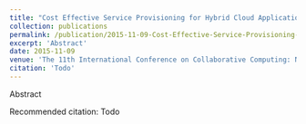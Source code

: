 ```yaml
---
title: "Cost Effective Service Provisioning for Hybrid Cloud Applications"
collection: publications
permalink: /publication/2015-11-09-Cost-Effective-Service-Provisioning-for-Hybrid-Cloud-Applications
excerpt: 'Abstract'
date: 2015-11-09
venue: 'The 11th International Conference on Collaborative Computing: Networking, Applications and Worksharing (CollaborateCom 2015)'
citation: 'Todo'
---
```

Abstract

Recommended citation: Todo